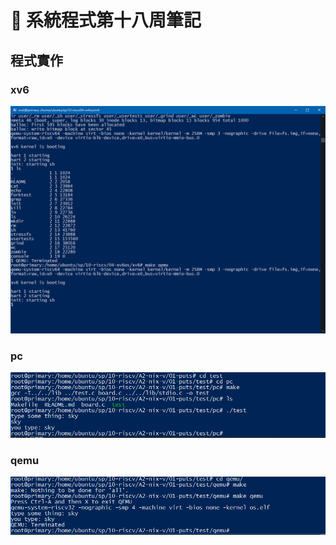 # :memo: 系統程式第十八周筆記
## 程式實作
### xv6
<img src = 'qemu.PNG'>

### pc
<img src = 'pc.PNG'>

### qemu
<img src = 'qemuu.PNG'>
